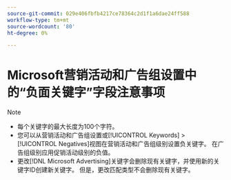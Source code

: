 ```yaml
---
source-git-commit: 029e406fbfb4217ce78364c2d1f1a6dae24ff588
workflow-type: tm+mt
source-wordcount: '80'
ht-degree: 0%

---
```

# Microsoft营销活动和广告组设置中的“负面关键字”字段注意事项

>[!NOTE]
>
>* 每个关键字的最大长度为100个字符。
>* 您可以从营销活动和广告组设置或[!UICONTROL Keywords] > [!UICONTROL Negatives]视图在营销活动和广告组级别设置负关键字。 在广告组级别应用促销活动级别的负值。
>* 更改[!DNL Microsoft Advertising]关键字会删除现有关键字，并使用新的关键字ID创建新关键字。 但是，更改匹配类型不会删除现有关键字。
